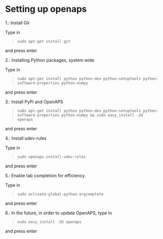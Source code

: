 # Setting up openaps

1.: Install Git

Type in 

>`sudo apt-get install git`

and press enter

2.: Installing Python packages, system wide

Type in 

>`sudo apt-get install python python-dev python-setuptools python-software-properties python-numpy`

and press enter

3.: Install PyPi and OpenAPS

>`sudo apt-get install python python-dev python-setuptools python-software-properties python-numpy && sudo easy_install -ZU openaps`

and press enter

4.: Install udev-rules

Type in 

>`sudo openaps-install-udev-rules`

and press enter

5.: Enable tab completion for efficiency.

Type in

>`sudo activate-global-python-argcomplete`

and press enter

6.: In the future, in order to update OpenAPS, type in

>`sudo easy_install -ZU openaps`

and press enter
